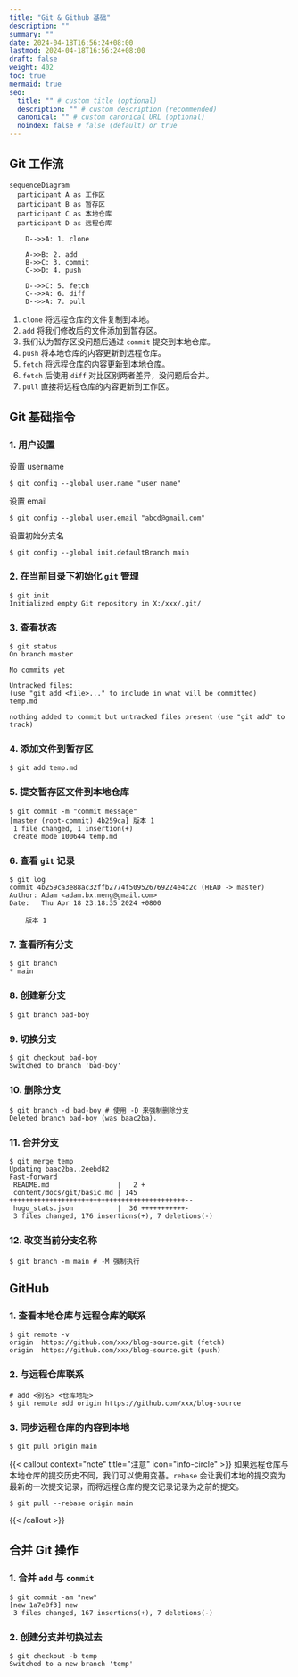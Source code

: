 ```yaml
---
title: "Git & Github 基础"
description: ""
summary: ""
date: 2024-04-18T16:56:24+08:00
lastmod: 2024-04-18T16:56:24+08:00
draft: false
weight: 402
toc: true
mermaid: true
seo:
  title: "" # custom title (optional)
  description: "" # custom description (recommended)
  canonical: "" # custom canonical URL (optional)
  noindex: false # false (default) or true
---
```


## Git 工作流

```mermaid
sequenceDiagram
  participant A as 工作区
  participant B as 暂存区
  participant C as 本地仓库
  participant D as 远程仓库

    D-->>A: 1. clone

    A->>B: 2. add
    B->>C: 3. commit
    C->>D: 4. push

    D-->>C: 5. fetch
    C-->>A: 6. diff
    D-->>A: 7. pull

```

1. `clone` 将远程仓库的文件复制到本地。
2. `add` 将我们修改后的文件添加到暂存区。
3. 我们认为暂存区没问题后通过 `commit` 提交到本地仓库。
4. `push` 将本地仓库的内容更新到远程仓库。
5. `fetch` 将远程仓库的内容更新到本地仓库。
6. `fetch` 后使用 `diff` 对比区别两者差异，没问题后合并。
7. `pull` 直接将远程仓库的内容更新到工作区。

## Git 基础指令

### 1. 用户设置

设置 username

```Nginx
$ git config --global user.name "user name"
```

设置 email

```Nginx
$ git config --global user.email "abcd@gmail.com"
```

设置初始分支名

```nginx
$ git config --global init.defaultBranch main
```

### 2. 在当前目录下初始化 `git` 管理

```Nginx
$ git init
Initialized empty Git repository in X:/xxx/.git/
```

### 3. 查看状态

```nginx
$ git status
On branch master

No commits yet

Untracked files:
(use "git add <file>..." to include in what will be committed)
temp.md

nothing added to commit but untracked files present (use "git add" to track)
```

### 4. 添加文件到暂存区

```nginx
$ git add temp.md
```

### 5. 提交暂存区文件到本地仓库

```nginx
$ git commit -m "commit message"
[master (root-commit) 4b259ca] 版本 1
 1 file changed, 1 insertion(+)
 create mode 100644 temp.md
```

### 6. 查看 `git` 记录

```nginx
$ git log
commit 4b259ca3e88ac32ffb2774f509526769224e4c2c (HEAD -> master)
Author: Adam <adam.bx.meng@gmail.com>
Date:   Thu Apr 18 23:18:35 2024 +0800

    版本 1
```

### 7. 查看所有分支

```nginx
$ git branch
* main
```

### 8. 创建新分支

```nginx
$ git branch bad-boy
```

### 9. 切换分支

```nginx
$ git checkout bad-boy
Switched to branch 'bad-boy'
```

### 10. 删除分支

```nginx
$ git branch -d bad-boy # 使用 -D 来强制删除分支
Deleted branch bad-boy (was baac2ba).
```

### 11. 合并分支

```nginx
$ git merge temp
Updating baac2ba..2eebd82
Fast-forward
 README.md                 |   2 +
 content/docs/git/basic.md | 145 ++++++++++++++++++++++++++++++++++++++++++++--
 hugo_stats.json           |  36 +++++++++++-
 3 files changed, 176 insertions(+), 7 deletions(-)
```

### 12. 改变当前分支名称

```nginx
$ git branch -m main # -M 强制执行
```

## GitHub

### 1. 查看本地仓库与远程仓库的联系

```nginx
$ git remote -v
origin  https://github.com/xxx/blog-source.git (fetch)
origin  https://github.com/xxx/blog-source.git (push)
```

### 2. 与远程仓库联系

```nginx
# add <别名> <仓库地址>
$ git remote add origin https://github.com/xxx/blog-source
```

### 3. 同步远程仓库的内容到本地

```nginx
$ git pull origin main
```

{{< callout context="note" title="注意" icon="info-circle" >}}
如果远程仓库与本地仓库的提交历史不同，我们可以使用变基。`rebase` 会让我们本地的提交变为最新的一次提交记录，而将远程仓库的提交记录记录为之前的提交。

```nginx
$ git pull --rebase origin main
```

{{< /callout >}}

## 合并 Git 操作

### 1. 合并 `add` 与 `commit`

```nginx
$ git commit -am "new"
[new 1a7e8f3] new
 3 files changed, 167 insertions(+), 7 deletions(-)
```

### 2. 创建分支并切换过去

```nginx
$ git checkout -b temp
Switched to a new branch 'temp'
```

<script type="module">
  import mermaid from 'https://cdn.jsdelivr.net/npm/mermaid@10/dist/mermaid.esm.min.mjs';
  mermaid.initialize({ startOnLoad: true });
</script>
